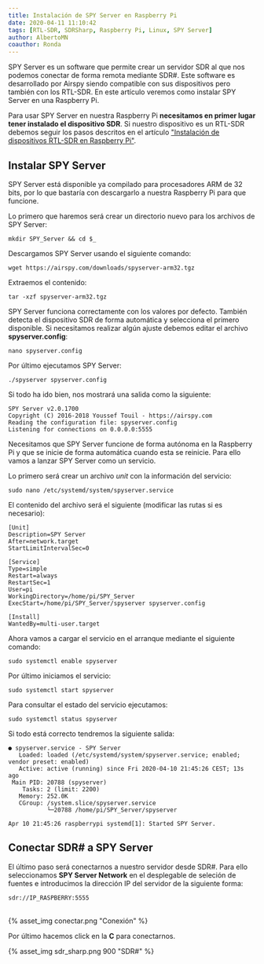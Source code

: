 ```yaml
---
title: Instalación de SPY Server en Raspberry Pi
date: 2020-04-11 11:10:42
tags: [RTL-SDR, SDRSharp, Raspberry Pi, Linux, SPY Server]
author: AlbertoMN
coauthor: Ronda
---
```


SPY Server es un software que permite crear un servidor SDR al que nos podemos conectar de forma remota mediante SDR#. Este software es desarrollado por Airspy siendo compatible con sus dispositivos pero también con los RTL-SDR.
En este artículo veremos como instalar SPY Server en una Raspberry Pi.

<!-- more -->

Para usar SPY Server en nuestra Raspberry Pi **necesitamos en primer lugar tener instalado el dispositivo SDR**. Si nuestro dispositivo es un RTL-SDR debemos seguir los pasos descritos en el artículo ["Instalación de dispositivos RTL-SDR en Raspberry Pi"](https://sdr-es.com/2020/04/10/instalacion-rtlsdr-raspberrypi/).


## Instalar SPY Server

SPY Server está disponible ya compilado para procesadores ARM de 32 bits, por lo que bastaría con descargarlo a nuestra Raspberry Pi para que funcione.

Lo primero que haremos será crear un directorio nuevo para los archivos de SPY Server:

```
mkdir SPY_Server && cd $_
```

Descargamos SPY Server usando el siguiente comando:

```
wget https://airspy.com/downloads/spyserver-arm32.tgz
```

Extraemos el contenido:

```
tar -xzf spyserver-arm32.tgz
```

SPY Server funciona correctamente con los valores por defecto. También detecta el dispositivo SDR de forma automática y selecciona el primero disponible. Si necesitamos realizar algún ajuste debemos editar el archivo **spyserver.config**:

```
nano spyserver.config
```

Por último ejecutamos SPY Server:

```
./spyserver spyserver.config
```

Si todo ha ido bien, nos mostrará una salida como la siguiente:

```
SPY Server v2.0.1700
Copyright (C) 2016-2018 Youssef Touil - https://airspy.com
Reading the configuration file: spyserver.config
Listening for connections on 0.0.0.0:5555
```


Necesitamos que SPY Server funcione de forma autónoma en la Raspberry Pi y que se inicie de forma automática cuando esta se reinicie. Para ello vamos a lanzar SPY Server como un servicio.

Lo primero será crear un archivo *unit* con la información del servicio:

```
sudo nano /etc/systemd/system/spyserver.service
```

El contenido del archivo será el siguiente (modificar las rutas si es necesario):

```
[Unit]
Description=SPY Server
After=network.target
StartLimitIntervalSec=0

[Service]
Type=simple
Restart=always
RestartSec=1
User=pi
WorkingDirectory=/home/pi/SPY_Server
ExecStart=/home/pi/SPY_Server/spyserver spyserver.config

[Install]
WantedBy=multi-user.target
```

Ahora vamos a cargar el servicio en el arranque mediante el siguiente comando:

```
sudo systemctl enable spyserver
```

Por último iniciamos el servicio:

```
sudo systemctl start spyserver
```

Para consultar el estado del servicio ejecutamos:

```
sudo systemctl status spyserver
```

Si todo está correcto tendremos la siguiente salida:

```
● spyserver.service - SPY Server
   Loaded: loaded (/etc/systemd/system/spyserver.service; enabled; vendor preset: enabled)
   Active: active (running) since Fri 2020-04-10 21:45:26 CEST; 13s ago
 Main PID: 20788 (spyserver)
    Tasks: 2 (limit: 2200)
   Memory: 252.0K
   CGroup: /system.slice/spyserver.service
           └─20788 /home/pi/SPY_Server/spyserver

Apr 10 21:45:26 raspberrypi systemd[1]: Started SPY Server.
```

## Conectar SDR# a SPY Server

El último paso será conectarnos a nuestro servidor desde SDR#. Para ello seleccionamos **SPY Server Network** en el desplegable de seleción de fuentes e introducimos la dirección IP del servidor de la siguiente forma:

```
sdr://IP_RASPBERRY:5555
```
<br>
{% asset_img conectar.png "Conexión" %}

Por último hacemos click en la **C** para conectarnos.

{% asset_img sdr_sharp.png 900 "SDR#" %}
